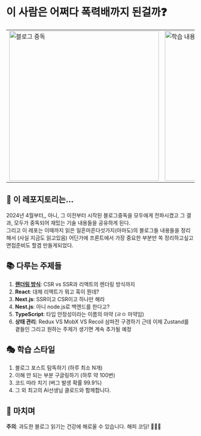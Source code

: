 # 이 사람은 어쩌다 폭력배까지 된걸까❓

<table>
  <tr>
    <td><img src="https://github.com/user-attachments/assets/b79278b5-d47b-4f30-b52d-19982c65353a" alt="블로그 중독" width="400"></td>
    <td><img src="https://github.com/user-attachments/assets/d902c6db-8b27-4125-9771-e232592d85b1" alt="학습 내용" width="400"></td>
  </tr>
</table>

## 🎢 이 레포지토리는...

2024년 4월부터,, 아니, 그 이전부터 시작된 블로그중독을 모두에게 전파시켰고 그 결과, 모두가 중독되어 재밌는 기술 내용들을 공유하게 된다. <br/>
그리고 이 레포는 이때까지 읽은 일흔마흔다섯가지(아마도)의 블로그들 내용들을 정리해서 (사실 지금도 읽고있음) 어딘가에 프론트에서 가장 중요한 부분만 쏙 정리하고싶고 면접준비도 할겸 만들게되었다.

## 📚 다루는 주제들

1. **[렌더링 방식](./렌더링방식.md)**: CSR vs SSR과 리액트의 렌더링 방식까지
2. **React**: 대체 리액트가 뭐고 훅이 뭔데?
3. **Next.js**: SSR이고 CSR이고 하나만 해라
4. **Nest.js**: 아니 node.js로 백엔드를 한다고?
5. **TypeScript**: 타입 안정성이라는 이름의 마약 (ㄹㅇ 마약임)
6. **상태 관리**: Redux VS MobX VS Recoil 삼파전 구경하기 근데 이제 Zustand를 곁들인
그리고 원하는 주제가 생기면 계속 추가될 예정

## 🎭 학습 스타일

1. 블로그 포스트 탐독하기 (하루 최소 N개)
2. 이해 안 되는 부분 구글링하기 (하루 약 100번)
3. 코드 따라 치기 (버그 발생 확률 99.9%)
4. 그 외 최고의 AI선생님 클로드와 함께합니다.

## 🎉 마치며

**주의**: 과도한 블로그 읽기는 건강에 해로울 수 있습니다.
해피 코딩! 🎈🎊🎉
